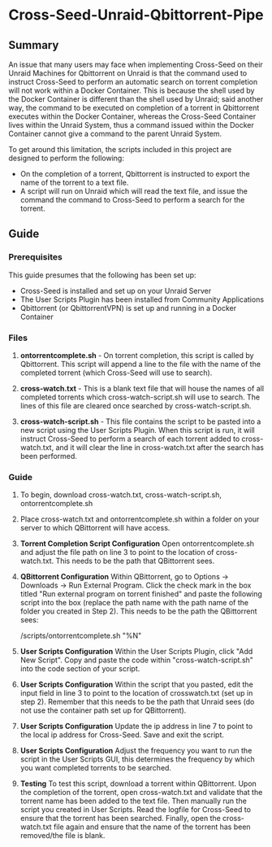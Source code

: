 # Cross-Seed-Unraid-Qbittorrent-Pipe

## Summary

An issue that many users may face when implementing Cross-Seed on their Unraid Machines for Qbittorrent on Unraid is that the command used to instruct Cross-Seed to perform an automatic search on torrent completion will not work within a Docker Container. This is because the shell used by the Docker Container is different than the shell used by Unraid; said another way, the command to be executed on completion of a torrent in Qbittorrent executes within the Docker Container, whereas the Cross-Seed Container lives within the Unraid System, thus a command issued within the Docker Container cannot give a command to the parent Unraid System.

To get around this limitation, the scripts included in this project are designed to perform the following:
- On the completion of a torrent, Qbittorrent is instructed to export the name of the torrent to a text file.
- A script will run on Unraid which will read the text file, and issue the command the command to Cross-Seed to perform a search for the torrent.

## Guide

### Prerequisites

This guide presumes that the following has been set up:

- Cross-Seed is installed and set up on your Unraid Server
- The User Scripts Plugin has been installed from Community Applications
- Qbittorrent (or QbittorrentVPN) is set up and running in a Docker Container

### Files

1. **ontorrentcomplete.sh** - On torrent completion, this script is called by Qbittorrent. This script will append a line to the file with the name of the completed torrent (which Cross-Seed will use to search).

2. **cross-watch.txt** - This is a blank text file that will house the names of all completed torrents which cross-watch-script.sh will use to search. The lines of this file are cleared once searched by cross-watch-script.sh.

3. **cross-watch-script.sh** - This file contains the script to be pasted into a new script using the User Scripts Plugin. When this script is run, it will instruct Cross-Seed to perform a search of each torrent added to cross-watch.txt, and it will clear the line in cross-watch.txt after the search has been performed.

### Guide

1. To begin, download cross-watch.txt, cross-watch-script.sh, ontorrentcomplete.sh
2. Place cross-watch.txt and ontorrentcomplete.sh within a folder on your server to which QBittorrent will have access.
3. **Torrent Completion Script Configuration** Open ontorrentcomplete.sh and adjust the file path on line 3 to point to the location of cross-watch.txt. This needs to be the path that QBittorrent sees.
4. **QBittorrent Configuration** Within QBittorrent, go to Options -> Downloads -> Run External Program. Click the check mark in the box titled "Run external program on torrent finished" and paste the following script into the box (replace the path name with the path name of the folder you created in Step 2). This needs to be the path the QBittorrent sees:

    /scripts/ontorrentcomplete.sh "%N"

5. **User Scripts Configuration** Within the User Scripts Plugin, click "Add New Script". Copy and paste the code within "cross-watch-script.sh" into the code section of your script.
6. **User Scripts Configuration** Within the script that you pasted, edit the input field in line 3 to point to the location of crosswatch.txt (set up in step 2). Remember that this needs to be the path that Unraid sees (do not use the container path set up for QBittorrent).
7. **User Scripts Configuration** Update the ip address in line 7 to point to the local ip address for Cross-Seed. Save and exit the script.
8. **User Scripts Configuration** Adjust the frequency you want to run the script in the User Scripts GUI, this determines the frequency by which you want completed torrents to be searched.
9. **Testing** To test this script, download a torrent within QBittorrent. Upon the completion of the torrent, open cross-watch.txt and validate that the torrent name has been added to the text file. Then manually run the script you created in User Scripts. Read the logfile for Cross-Seed to ensure that the torrent has been searched. Finally, open the cross-watch.txt file again and ensure that the name of the torrent has been removed/the file is blank.

